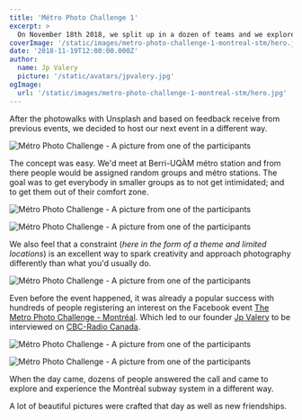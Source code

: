 ```yaml
---
title: 'Métro Photo Challenge 1'
excerpt: >
  On November 18th 2018, we split up in a dozen of teams and we explored the Montréal Métro. Beautiful pictures were crafted and friendships were forged that day.
coverImage: '/static/images/metro-photo-challenge-1-montreal-stm/hero.jpg'
date: '2018-11-19T12:00:00.000Z'
author:
  name: Jp Valery
  picture: '/static/avatars/jpvalery.jpg'
ogImage:
  url: '/static/images/metro-photo-challenge-1-montreal-stm/hero.jpg'
---
```


After the photowalks with Unsplash and based on feedback receive from previous events, we decided to host our next event in a different way.

![Métro Photo Challenge - A picture from one of the participants](/static/images/metro-photo-challenge-1-montreal-stm/metro-photo-challenge-november-2018-montreal-stm-participant-6.jpg)

The concept was easy. We'd meet at Berri-UQÀM métro station and from there people would be assigned random groups and métro stations. The goal was to get everybody in smaller groups as to not get intimidated; and to get them out of their comfort zone.

![Métro Photo Challenge - A picture from one of the participants](/static/images/metro-photo-challenge-1-montreal-stm/metro-photo-challenge-november-2018-montreal-stm-participant-1.jpg)

![Métro Photo Challenge - A picture from one of the participants](/static/images/metro-photo-challenge-1-montreal-stm/metro-photo-challenge-november-2018-montreal-stm-participant-2.jpg)

We also feel that a constraint (_here in the form of a theme and limited locations_) is an excellent way to spark creativity and approach photography differently than what you'd usually do.

![Métro Photo Challenge - A picture from one of the participants](/static/images/metro-photo-challenge-1-montreal-stm/metro-photo-challenge-november-2018-montreal-stm-participant-3.jpg)

Even before the event happened, it was already a popular success with hundreds of people registering an interest on the Facebook event [The Metro Photo Challenge - Montréal](https://www.facebook.com/events/2447411852009601). Which led to our founder [Jp Valery](/authors/jpvalery) to be interviewed on [CBC-Radio Canada](https://cbc.ca).

![Métro Photo Challenge - A picture from one of the participants](/static/images/metro-photo-challenge-1-montreal-stm/metro-photo-challenge-november-2018-montreal-stm-participant-4.jpg)

![Métro Photo Challenge - A picture from one of the participants](/static/images/metro-photo-challenge-1-montreal-stm/metro-photo-challenge-november-2018-montreal-stm-participant-5.jpg)

When the day came, dozens of people answered the call and came to explore and experience the Montréal subway system in a different way.

A lot of beautiful pictures were crafted that day as well as new friendships.
